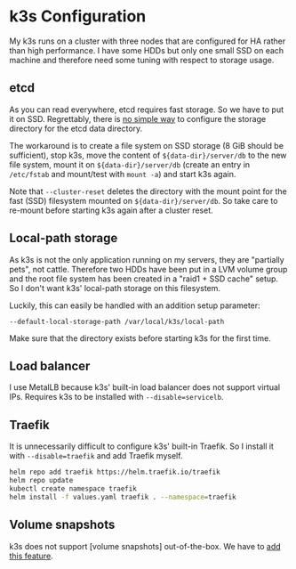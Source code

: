 # k3s Configuration

My k3s runs on a cluster with three nodes that are configured for HA 
rather than high performance. I have some HDDs but only one small SSD 
on each machine and therefore need some tuning with respect to storage 
usage.

## etcd

As you can read everywhere, etcd requires fast storage. So we have
to put it on SSD. Regrettably, there is 
[no simple way](https://github.com/k3s-io/k3s/issues/6992) to configure
the storage directory for the etcd data directory.

The workaround is to create a file system on SSD storage (8 GiB should
be sufficient), stop k3s, move the content of `${data-dir}/server/db`
to the new file system, mount it on `${data-dir}/server/db` (create
an entry in `/etc/fstab` and mount/test with `mount -a`) and start k3s again.

Note that `--cluster-reset` deletes the directory with the mount point 
for the fast (SSD) filesystem mounted on `${data-dir}/server/db`. So take 
care to re-mount before starting k3s again after a cluster reset.

## Local-path storage

As k3s is not the only application running on my servers, they are
"partially pets", not cattle. Therefore two HDDs have been put in a
LVM volume group and the root file system has been created in
a "raid1 + SSD cache" setup. So I don't want k3s' local-path
storage on this filesystem.

Luckily, this can easily be handled with an addition setup parameter:

```
--default-local-storage-path /var/local/k3s/local-path
```

Make sure that the directory exists before starting k3s for the first
time.

## Load balancer

I use MetalLB because k3s' built-in load balancer does not support
virtual IPs. Requires k3s to be installed with `--disable=servicelb`.

## Traefik

It is unnecessarily difficult to configure k3s' built-in Traefik.
So I install it with `--disable=traefik` and add Traefik myself.

```sh
helm repo add traefik https://helm.traefik.io/traefik
helm repo update
kubectl create namespace traefik
helm install -f values.yaml traefik . --namespace=traefik
```

## Volume snapshots

k3s does not support [volume snapshots] out-of-the-box. We have to
[add this feature](snapshots/README.md).
